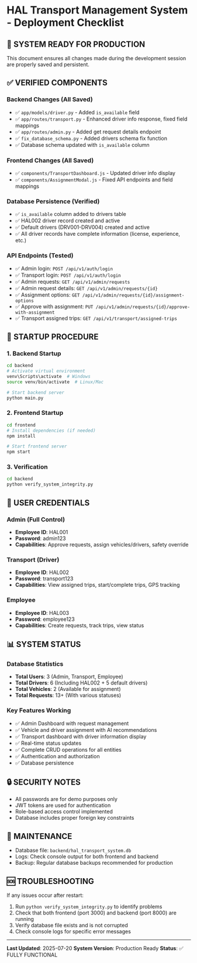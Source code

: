 # HAL Transport Management System - Deployment Checklist

## 🚀 **SYSTEM READY FOR PRODUCTION**

This document ensures all changes made during the development session are properly saved and persistent.

## ✅ **VERIFIED COMPONENTS**

### **Backend Changes (All Saved)**
- ✅ `app/models/driver.py` - Added `is_available` field
- ✅ `app/routes/transport.py` - Enhanced driver info response, fixed field mappings
- ✅ `app/routes/admin.py` - Added get request details endpoint
- ✅ `fix_database_schema.py` - Added drivers schema fix function
- ✅ Database schema updated with `is_available` column

### **Frontend Changes (All Saved)**
- ✅ `components/TransportDashboard.js` - Updated driver info display
- ✅ `components/AssignmentModal.js` - Fixed API endpoints and field mappings

### **Database Persistence (Verified)**
- ✅ `is_available` column added to drivers table
- ✅ HAL002 driver record created and active
- ✅ Default drivers (DRV001-DRV004) created and active
- ✅ All driver records have complete information (license, experience, etc.)

### **API Endpoints (Tested)**
- ✅ Admin login: `POST /api/v1/auth/login`
- ✅ Transport login: `POST /api/v1/auth/login`
- ✅ Admin requests: `GET /api/v1/admin/requests`
- ✅ Admin request details: `GET /api/v1/admin/requests/{id}`
- ✅ Assignment options: `GET /api/v1/admin/requests/{id}/assignment-options`
- ✅ Approve with assignment: `PUT /api/v1/admin/requests/{id}/approve-with-assignment`
- ✅ Transport assigned trips: `GET /api/v1/transport/assigned-trips`

## 🔧 **STARTUP PROCEDURE**

### **1. Backend Startup**
```bash
cd backend
# Activate virtual environment
venv\Scripts\activate  # Windows
source venv/bin/activate  # Linux/Mac

# Start backend server
python main.py
```

### **2. Frontend Startup**
```bash
cd frontend
# Install dependencies (if needed)
npm install

# Start frontend server
npm start
```

### **3. Verification**
```bash
cd backend
python verify_system_integrity.py
```

## 👥 **USER CREDENTIALS**

### **Admin (Full Control)**
- **Employee ID**: HAL001
- **Password**: admin123
- **Capabilities**: Approve requests, assign vehicles/drivers, safety override

### **Transport (Driver)**
- **Employee ID**: HAL002
- **Password**: transport123
- **Capabilities**: View assigned trips, start/complete trips, GPS tracking

### **Employee**
- **Employee ID**: HAL003
- **Password**: employee123
- **Capabilities**: Create requests, track trips, view status

## 📊 **SYSTEM STATUS**

### **Database Statistics**
- **Total Users**: 3 (Admin, Transport, Employee)
- **Total Drivers**: 6 (Including HAL002 + 5 default drivers)
- **Total Vehicles**: 2 (Available for assignment)
- **Total Requests**: 13+ (With various statuses)

### **Key Features Working**
- ✅ Admin Dashboard with request management
- ✅ Vehicle and driver assignment with AI recommendations
- ✅ Transport dashboard with driver information display
- ✅ Real-time status updates
- ✅ Complete CRUD operations for all entities
- ✅ Authentication and authorization
- ✅ Database persistence

## 🔒 **SECURITY NOTES**
- All passwords are for demo purposes only
- JWT tokens are used for authentication
- Role-based access control implemented
- Database includes proper foreign key constraints

## 📝 **MAINTENANCE**
- Database file: `backend/hal_transport_system.db`
- Logs: Check console output for both frontend and backend
- Backup: Regular database backups recommended for production

## 🆘 **TROUBLESHOOTING**
If any issues occur after restart:
1. Run `python verify_system_integrity.py` to identify problems
2. Check that both frontend (port 3000) and backend (port 8000) are running
3. Verify database file exists and is not corrupted
4. Check console logs for specific error messages

---
**Last Updated**: 2025-07-20
**System Version**: Production Ready
**Status**: ✅ FULLY FUNCTIONAL
